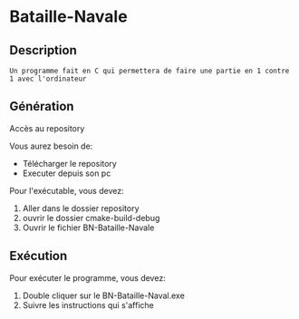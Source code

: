 # Bataille-Navale

## Description
	Un programme fait en C qui permettera de faire une partie en 1 contre 1 avec l'ordinateur

## Génération

Accès au repository

Vous aurez besoin de:

- Télécharger le repository
- Executer depuis son pc 


Pour l'exécutable, vous devez:

1. Aller dans le dossier repository
1. ouvrir le dossier cmake-build-debug
1. Ouvrir le fichier BN-Bataille-Navale

## Exécution

Pour exécuter le programme, vous devez:

1. Double cliquer sur le BN-Bataille-Naval.exe
1. Suivre les instructions qui s'affiche

